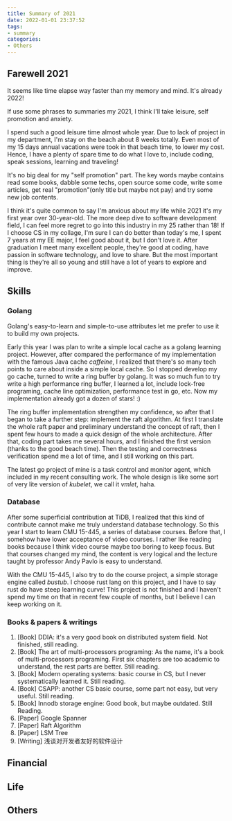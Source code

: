 ```yaml
---
title: Summary of 2021
date: 2022-01-01 23:37:52
tags:
- summary
categories:
- Others
---
```


## Farewell 2021

It seems like time elapse way faster than my memory and mind. It's already 2022!

If use some phrases to summaries my 2021, I think I'll take leisure, self promotion and anxiety. 

I spend such a good leisure time almost whole year. Due to lack of project in my department, I'm stay on the beach about 8 weeks totally. Even most of my 15 days annual vacations were took in that beach time, to lower my cost. Hence, I have a plenty of spare time to do what I love to, include coding, speak sessions, learning and traveling!

It's no big deal for my "self promotion" part. The key words maybe contains read some books, dabble some techs, open source some code, write some articles, get real "promotion"(only title but maybe not pay) and try some new job contents.

I think it's quite common to say I'm anxious about my life while 2021 it's my first year over 30-year-old. The more deep dive to software development field, I can feel more regret to go into this industry in my 25 rather than 18! If I choose CS in my collage, I'm sure I can do better than today's me, I spent 7 years at my EE major, I feel good about it, but I don't love it. After graduation I meet many excellent people, they're good at coding, have passion in software technology, and love to share. But the most important thing is they're all so young and still have a lot of years to explore and improve.



## Skills

### Golang

Golang's easy-to-learn and simple-to-use attributes let me prefer to use it to build my own projects.

Early this year I was plan to write a simple local cache as a golang learning project. However, after compared the performance of my implementation with the famous Java cache *caffeine*, I realized that there's so many tech points to care about inside a simple local cache. So I stopped develop my go cache, turned to write a ring buffer by golang. It was so much fun to try write a high performance ring buffer, I learned a lot, include lock-free programing, cache line optimization, performance test in go, etc. Now my implementation already got a dozen of stars! :)

The ring buffer implementation strengthen my confidence, so after that I began to take a further step: implement the raft algorithm. At first I translate the whole raft paper and preliminary understand the concept of raft, then I spent few hours to made a quick design of the whole architecture. After that, coding part takes me several hours, and I finished the first version (thanks to the good beach time). Then the testing and correctness verification spend me a lot of time, and I still working on this part.

The latest go project of mine is a task control and monitor agent, which included in my recent consulting work. The whole design is like some sort of very lite version of *kubelet*, we call it *vmlet*, haha.

### Database

After some superficial contribution at TiDB, I realized that this kind of contribute cannot make me truly understand database technology. So this year I start to learn CMU 15-445, a series of database courses. Before that, I somehow have lower acceptance of video courses. I rather like reading books because I think video course maybe too boring to keep focus. But that courses changed my mind, the content is very logical and the lecture taught by professor Andy Pavlo is easy to understand.

With the CMU 15-445, I also try to do the course project, a simple storage engine called *bustub*. I choose rust lang on this project, and I have to say rust do have steep learning curve! This project is not finished and I haven't spend my time on that in recent few couple of months, but I believe I can keep working on it.

### Books & papers & writings

1. [Book] DDIA: it's a very good book on distributed system field. Not finished, still reading.
2. [Book] The art of multi-processors programing: As the name, it's a book of multi-processors programing. First six chapters are too academic to understand, the rest parts are better. Still reading.
3. [Book] Modern operating systems: basic course in CS, but I never systematically learned it. Still reading.
4. [Book] CSAPP: another CS basic course, some part not easy, but very useful. Still reading.
5. [Book] Innodb storage engine: Good book, but maybe outdated. Still Reading.
6. [Paper] Google Spanner
7. [Paper] Raft Algorithm
8. [Paper] LSM Tree
9. [Writing] 浅谈对开发者友好的软件设计



## Financial



## Life



## Others

